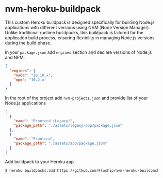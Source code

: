 # nvm-heroku-buildpack

This custom Heroku buildpack is designed specifically for building Node.js applications with different versions 
using NVM (Node Version Manager). Unlike traditional runtime buildpacks, this buildpack is tailored for the application 
build process, ensuring flexibility in managing Node.js versions during the build phase.

In your `package.json` add `engines` section and declare versions of Node.js and NPM.

```json
{
  "engines": {
    "node": "20.10.x",
    "npm": "10.2.x"
  }
}
```

In the root of the project add `nvm-projects.json` and provide list of your Node.js applications

```json
[
  {
    "name": "Frontend (Legacy)",
    "package_path": "./assets/legacy-app/package.json"
  },
  {
    "name": "Frontend",
    "package_path": "./assets/app/package.json"
  }
]
```

Add buildpack to your Heroku app

```bash
$ heroku buildpacks:add https://github.com/Floship/nvm-heroku-buildpack
```